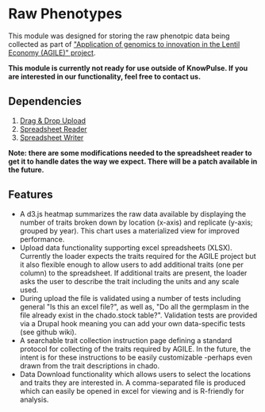 # Raw Phenotypes
This module was designed for storing the raw phenotpic data being collected as part of ["Application of genomics to innovation in the Lentil Economy (AGILE)" project](http://knowpulse.usask.ca/portal/project/AGILE%3A-Application-of-Genomic-Innovation-in-the-Lentil-Economy). 

__This module is currently not ready for use outside of KnowPulse. If you are interested in our functionality, feel free to contact us.__

## Dependencies
1. [Drag & Drop Upload](https://www.drupal.org/project/dragndrop_upload)
2. [Spreadsheet Reader](https://github.com/nuovo/spreadsheet-reader)
3. [Spreadsheet Writer](https://github.com/SystemDevil/PHP_XLSXWriter_plus)

__Note: there are some modifications needed to the spreadsheet reader to get it to handle dates the way we expect. There will be a patch available in the future.__

## Features
- A d3.js heatmap summarizes the raw data available by displaying the number of traits broken down by location (x-axis) and replicate (y-axis; grouped by year). This chart uses a materialized view for improved performance.
- Upload data functionality supporting excel spreadsheets (XLSX). Currently the loader expects the traits required for the AGILE project but it also flexible enough to allow users to add additional traits (one per column) to the spreadsheet. If additional traits are present, the loader asks the user to describe the trait including the units and any scale used.
- During upload the file is validated using a number of tests including general "Is this an excel file?", as well as, "Do all the germplasm in the file already exist in the chado.stock table?". Validation tests are provided via a Drupal hook meaning you can add your own data-specific tests (see github wiki).
- A searchable trait collection instruction page defining a standard protocol for collecting of the traits required by AGILE. In the future, the intent is for these instructions to be easily customizable -perhaps even drawn from the trait descriptions in chado.
- Data Download functionality which allows users to select the locations and traits they are interested in. A comma-separated file is produced which can easily be opened in excel for viewing and is R-friendly for analysis.
